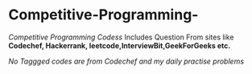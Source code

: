 # Competitive-Programming-

*Competitive Programming Codess*
Includes Question From sites like **Codechef, Hackerrank, leetcode,InterviewBit,GeekForGeeks etc.**

*No Taggged codes are from Codechef and my daily practise problems*
